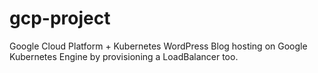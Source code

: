 # gcp-project
Google Cloud Platform + Kubernetes
WordPress Blog hosting on Google Kubernetes Engine by provisioning a LoadBalancer too.
